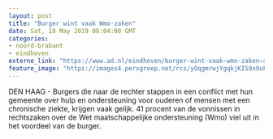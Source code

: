 ```yaml
---
layout: post
title: "Burger wint vaak Wmo-zaken"
date: Sat, 18 May 2019 08:04:00 GMT
categories: 
- noord-brabant 
- eindhoven 
externe_link: "https://www.ad.nl/eindhoven/burger-wint-vaak-wmo-zaken~a45e4723/"
feature_image: "https://images4.persgroep.net/rcs/yOqgmrwjYgqkjKIS9x9uFMMwMrw/diocontent/140909220/_fitwidth/400/?appId=21791a8992982cd8da851550a453bd7f&quality=0.7"
---
```


DEN HAAG - Burgers die naar de rechter stappen in een conflict met hun gemeente over hulp en ondersteuning voor ouderen of mensen met een chronische ziekte, krijgen vaak gelijk. 41 procent van de vonnissen in rechtszaken over de Wet maatschappelijke ondersteuning (Wmo) viel uit in het voordeel van de burger.

